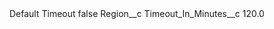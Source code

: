 <?xml version="1.0" encoding="UTF-8"?>
<CustomMetadata xmlns="http://soap.sforce.com/2006/04/metadata" xmlns:xsi="http://www.w3.org/2001/XMLSchema-instance" xmlns:xsd="http://www.w3.org/2001/XMLSchema">
    <label>Default Timeout</label>
    <protected>false</protected>
    <values>
        <field>Region__c</field>
        <value xsi:nil="true"/>
    </values>
    <values>
        <field>Timeout_In_Minutes__c</field>
        <value xsi:type="xsd:double">120.0</value>
    </values>
</CustomMetadata>
